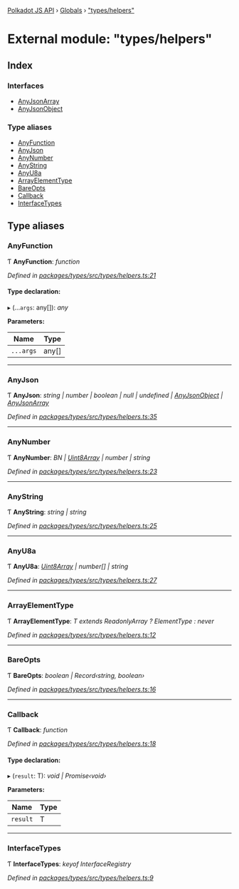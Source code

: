 [Polkadot JS API](../README.md) › [Globals](../globals.md) › ["types/helpers"](_types_helpers_.md)

# External module: "types/helpers"

## Index

### Interfaces

* [AnyJsonArray](../interfaces/_types_helpers_.anyjsonarray.md)
* [AnyJsonObject](../interfaces/_types_helpers_.anyjsonobject.md)

### Type aliases

* [AnyFunction](_types_helpers_.md#anyfunction)
* [AnyJson](_types_helpers_.md#anyjson)
* [AnyNumber](_types_helpers_.md#anynumber)
* [AnyString](_types_helpers_.md#anystring)
* [AnyU8a](_types_helpers_.md#anyu8a)
* [ArrayElementType](_types_helpers_.md#arrayelementtype)
* [BareOpts](_types_helpers_.md#bareopts)
* [Callback](_types_helpers_.md#callback)
* [InterfaceTypes](_types_helpers_.md#interfacetypes)

## Type aliases

###  AnyFunction

Ƭ **AnyFunction**: *function*

*Defined in [packages/types/src/types/helpers.ts:21](https://github.com/jak-pan/api/blob/4ae9e7b2c0/packages/types/src/types/helpers.ts#L21)*

#### Type declaration:

▸ (...`args`: any[]): *any*

**Parameters:**

Name | Type |
------ | ------ |
`...args` | any[] |

___

###  AnyJson

Ƭ **AnyJson**: *string | number | boolean | null | undefined | [AnyJsonObject](../interfaces/_types_helpers_.anyjsonobject.md) | [AnyJsonArray](../interfaces/_types_helpers_.anyjsonarray.md)*

*Defined in [packages/types/src/types/helpers.ts:35](https://github.com/jak-pan/api/blob/4ae9e7b2c0/packages/types/src/types/helpers.ts#L35)*

___

###  AnyNumber

Ƭ **AnyNumber**: *BN | [Uint8Array](../classes/_codec_raw_.raw.md#static-uint8array) | number | string*

*Defined in [packages/types/src/types/helpers.ts:23](https://github.com/jak-pan/api/blob/4ae9e7b2c0/packages/types/src/types/helpers.ts#L23)*

___

###  AnyString

Ƭ **AnyString**: *string | string*

*Defined in [packages/types/src/types/helpers.ts:25](https://github.com/jak-pan/api/blob/4ae9e7b2c0/packages/types/src/types/helpers.ts#L25)*

___

###  AnyU8a

Ƭ **AnyU8a**: *[Uint8Array](../classes/_codec_raw_.raw.md#static-uint8array) | number[] | string*

*Defined in [packages/types/src/types/helpers.ts:27](https://github.com/jak-pan/api/blob/4ae9e7b2c0/packages/types/src/types/helpers.ts#L27)*

___

###  ArrayElementType

Ƭ **ArrayElementType**: *T extends ReadonlyArray<infer ElementType> ? ElementType : never*

*Defined in [packages/types/src/types/helpers.ts:12](https://github.com/jak-pan/api/blob/4ae9e7b2c0/packages/types/src/types/helpers.ts#L12)*

___

###  BareOpts

Ƭ **BareOpts**: *boolean | Record‹string, boolean›*

*Defined in [packages/types/src/types/helpers.ts:16](https://github.com/jak-pan/api/blob/4ae9e7b2c0/packages/types/src/types/helpers.ts#L16)*

___

###  Callback

Ƭ **Callback**: *function*

*Defined in [packages/types/src/types/helpers.ts:18](https://github.com/jak-pan/api/blob/4ae9e7b2c0/packages/types/src/types/helpers.ts#L18)*

#### Type declaration:

▸ (`result`: T): *void | Promise‹void›*

**Parameters:**

Name | Type |
------ | ------ |
`result` | T |

___

###  InterfaceTypes

Ƭ **InterfaceTypes**: *keyof InterfaceRegistry*

*Defined in [packages/types/src/types/helpers.ts:9](https://github.com/jak-pan/api/blob/4ae9e7b2c0/packages/types/src/types/helpers.ts#L9)*
